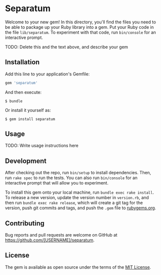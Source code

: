 # Separatum

Welcome to your new gem! In this directory, you'll find the files you need to be able to package up your Ruby library into a gem. Put your Ruby code in the file `lib/separatum`. To experiment with that code, run `bin/console` for an interactive prompt.

TODO: Delete this and the text above, and describe your gem

## Installation

Add this line to your application's Gemfile:

```ruby
gem 'separatum'
```

And then execute:

    $ bundle

Or install it yourself as:

    $ gem install separatum

## Usage

TODO: Write usage instructions here

## Development

After checking out the repo, run `bin/setup` to install dependencies. Then, run `rake spec` to run the tests. You can also run `bin/console` for an interactive prompt that will allow you to experiment.

To install this gem onto your local machine, run `bundle exec rake install`. To release a new version, update the version number in `version.rb`, and then run `bundle exec rake release`, which will create a git tag for the version, push git commits and tags, and push the `.gem` file to [rubygems.org](https://rubygems.org).

## Contributing

Bug reports and pull requests are welcome on GitHub at https://github.com/[USERNAME]/separatum.

## License

The gem is available as open source under the terms of the [MIT License](https://opensource.org/licenses/MIT).
